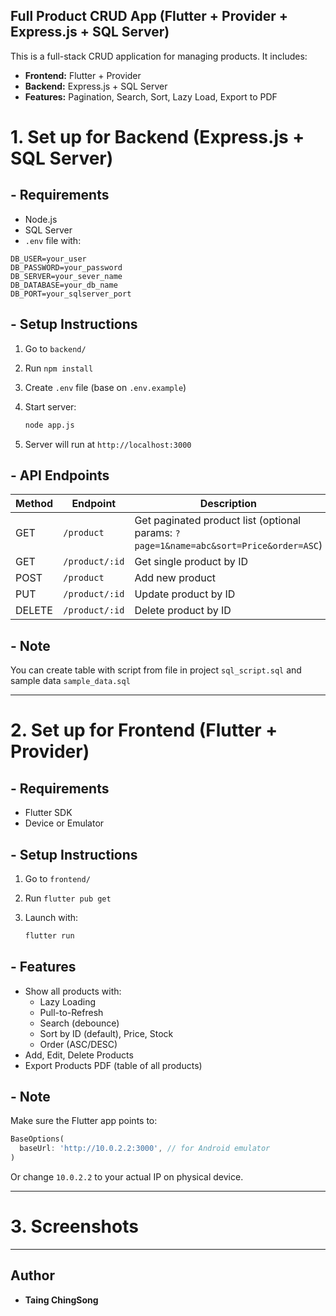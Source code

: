 ## Full Product CRUD App (Flutter + Provider + Express.js + SQL Server)

This is a full-stack CRUD application for managing products. It includes:

- **Frontend:** Flutter + Provider
- **Backend:** Express.js + SQL Server
- **Features:** Pagination, Search, Sort, Lazy Load, Export to PDF

# 1. Set up for Backend (Express.js + SQL Server)

## - Requirements

- Node.js
- SQL Server
- `.env` file with:

```env
DB_USER=your_user
DB_PASSWORD=your_password
DB_SERVER=your_sever_name
DB_DATABASE=your_db_name
DB_PORT=your_sqlserver_port
```

## - Setup Instructions

1. Go to `backend/`
2. Run `npm install`
3. Create `.env` file (base on `.env.example`)
4. Start server:

   ```bash
   node app.js
   ```

5. Server will run at `http://localhost:3000`

## - API Endpoints

| Method | Endpoint       | Description                                                                           |
| ------ | -------------- | ------------------------------------------------------------------------------------- |
| GET    | `/product`     | Get paginated product list (optional params: `?page=1&name=abc&sort=Price&order=ASC`) |
| GET    | `/product/:id` | Get single product by ID                                                              |
| POST   | `/product`     | Add new product                                                                       |
| PUT    | `/product/:id` | Update product by ID                                                                  |
| DELETE | `/product/:id` | Delete product by ID                                                                  |

## - Note

You can create table with script from file in project `sql_script.sql` and sample data `sample_data.sql`

---

# 2. Set up for Frontend (Flutter + Provider)

## - Requirements

- Flutter SDK
- Device or Emulator

## - Setup Instructions

1. Go to `frontend/`
2. Run `flutter pub get`
3. Launch with:

   ```bash
   flutter run
   ```

## - Features

- Show all products with:
  - Lazy Loading
  - Pull-to-Refresh
  - Search (debounce)
  - Sort by ID (default), Price, Stock
  - Order (ASC/DESC)
- Add, Edit, Delete Products
- Export Products PDF (table of all products)

## - Note

Make sure the Flutter app points to:

```dart
BaseOptions(
  baseUrl: 'http://10.0.2.2:3000', // for Android emulator
)
```

Or change `10.0.2.2` to your actual IP on physical device.

---

# 3. Screenshots

---

## Author

- **Taing ChingSong**
